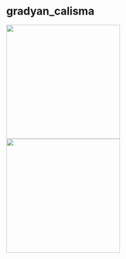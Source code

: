 # gradyan_calisma

<p float="inherit	">
  <img src="https://user-images.githubusercontent.com/81388238/137618537-52121b37-8eb7-4a2e-900e-af377730695e.jpg" width="300" />
  <img src="https://user-images.githubusercontent.com/81388238/137618544-92a680c1-d64b-4bf0-a6c9-d6cd57b70978.jpg" width="300" /> 
</p>
